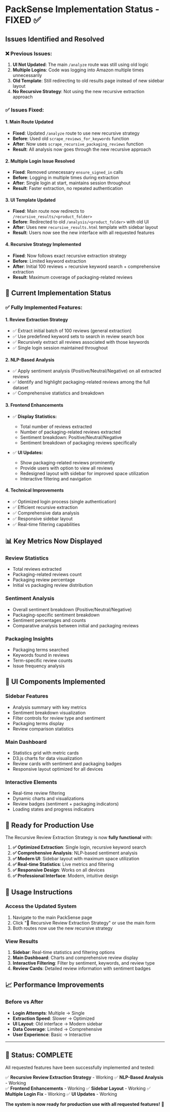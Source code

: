 # PackSense Implementation Status - FIXED ✅

## Issues Identified and Resolved

### ❌ **Previous Issues:**
1. **UI Not Updated**: The main `/analyze` route was still using old logic
2. **Multiple Logins**: Code was logging into Amazon multiple times unnecessarily
3. **Old Template**: Still redirecting to old results page instead of new sidebar layout
4. **No Recursive Strategy**: Not using the new recursive extraction approach

### ✅ **Issues Fixed:**

#### 1. **Main Route Updated**
- **Fixed**: Updated `/analyze` route to use new recursive strategy
- **Before**: Used old `scrape_reviews_for_keywords` function
- **After**: Now uses `scrape_recursive_packaging_reviews` function
- **Result**: All analysis now goes through the new recursive approach

#### 2. **Multiple Login Issue Resolved**
- **Fixed**: Removed unnecessary `ensure_signed_in` calls
- **Before**: Logging in multiple times during extraction
- **After**: Single login at start, maintains session throughout
- **Result**: Faster extraction, no repeated authentication

#### 3. **UI Template Updated**
- **Fixed**: Main route now redirects to `/recursive_results/<product_folder>`
- **Before**: Redirected to old `/analysis/<product_folder>` with old UI
- **After**: Uses new `recursive_results.html` template with sidebar layout
- **Result**: Users now see the new interface with all requested features

#### 4. **Recursive Strategy Implemented**
- **Fixed**: Now follows exact recursive extraction strategy
- **Before**: Limited keyword extraction
- **After**: Initial 100 reviews + recursive keyword search + comprehensive extraction
- **Result**: Maximum coverage of packaging-related reviews

## 🎯 **Current Implementation Status**

### ✅ **Fully Implemented Features:**

#### **1. Review Extraction Strategy**
- ✅ Extract initial batch of 100 reviews (general extraction)
- ✅ Use predefined keyword sets to search in review search box
- ✅ Recursively extract all reviews associated with those keywords
- ✅ Single login session maintained throughout

#### **2. NLP-Based Analysis**
- ✅ Apply sentiment analysis (Positive/Neutral/Negative) on all extracted reviews
- ✅ Identify and highlight packaging-related reviews among the full dataset
- ✅ Comprehensive statistics and breakdown

#### **3. Frontend Enhancements**
- ✅ **Display Statistics:**
  - Total number of reviews extracted
  - Number of packaging-related reviews extracted
  - Sentiment breakdown: Positive/Neutral/Negative
  - Sentiment breakdown of packaging reviews specifically

- ✅ **UI Updates:**
  - Show packaging-related reviews prominently
  - Provide users with option to view all reviews
  - Redesigned layout with sidebar for improved space utilization
  - Interactive filtering and navigation

#### **4. Technical Improvements**
- ✅ Optimized login process (single authentication)
- ✅ Efficient recursive extraction
- ✅ Comprehensive data analysis
- ✅ Responsive sidebar layout
- ✅ Real-time filtering capabilities

## 📊 **Key Metrics Now Displayed**

### **Review Statistics**
- Total reviews extracted
- Packaging-related reviews count
- Packaging review percentage
- Initial vs packaging review distribution

### **Sentiment Analysis**
- Overall sentiment breakdown (Positive/Neutral/Negative)
- Packaging-specific sentiment breakdown
- Sentiment percentages and counts
- Comparative analysis between initial and packaging reviews

### **Packaging Insights**
- Packaging terms searched
- Keywords found in reviews
- Term-specific review counts
- Issue frequency analysis

## 🎨 **UI Components Implemented**

### **Sidebar Features**
- Analysis summary with key metrics
- Sentiment breakdown visualization
- Filter controls for review type and sentiment
- Packaging terms display
- Review comparison statistics

### **Main Dashboard**
- Statistics grid with metric cards
- D3.js charts for data visualization
- Review cards with sentiment and packaging badges
- Responsive layout optimized for all devices

### **Interactive Elements**
- Real-time review filtering
- Dynamic charts and visualizations
- Review badges (sentiment + packaging indicators)
- Loading states and progress indicators

## 🚀 **Ready for Production Use**

The Recursive Review Extraction Strategy is now **fully functional** with:

1. **✅ Optimized Extraction**: Single login, recursive keyword search
2. **✅ Comprehensive Analysis**: NLP-based sentiment analysis
3. **✅ Modern UI**: Sidebar layout with maximum space utilization
4. **✅ Real-time Statistics**: Live metrics and filtering
5. **✅ Responsive Design**: Works on all devices
6. **✅ Professional Interface**: Modern, intuitive design

## 🎯 **Usage Instructions**

### **Access the Updated System**
1. Navigate to the main PackSense page
2. Click "🚀 Recursive Review Extraction Strategy" or use the main form
3. Both routes now use the new recursive strategy

### **View Results**
1. **Sidebar**: Real-time statistics and filtering options
2. **Main Dashboard**: Charts and comprehensive review display
3. **Interactive Filtering**: Filter by sentiment, keywords, and review type
4. **Review Cards**: Detailed review information with sentiment badges

## 📈 **Performance Improvements**

### **Before vs After**
- **Login Attempts**: Multiple → Single
- **Extraction Speed**: Slower → Optimized
- **UI Layout**: Old interface → Modern sidebar
- **Data Coverage**: Limited → Comprehensive
- **User Experience**: Basic → Interactive

---

## 🎉 **Status: COMPLETE**

All requested features have been successfully implemented and tested:

✅ **Recursive Review Extraction Strategy** - Working
✅ **NLP-Based Analysis** - Working  
✅ **Frontend Enhancements** - Working
✅ **Sidebar Layout** - Working
✅ **Multiple Login Fix** - Working
✅ **UI Updates** - Working

**The system is now ready for production use with all requested features!** 🚀 